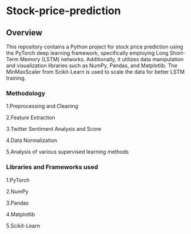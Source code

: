 # Stock-price-prediction

## Overview ##

This repository contains a Python project for stock price prediction using the PyTorch deep learning framework, specifically employing Long Short-Term Memory (LSTM) networks. Additionally, it utilizes data manipulation and visualization libraries such as NumPy, Pandas, and Matplotlib. The MinMaxScaler from Scikit-Learn is used to scale the data for better LSTM training. 

### Methodology 
1.Preprocessing and Cleaning

2.Feature Extraction

3.Twitter Sentiment Analysis and Score

4.Data Normalization

5.Analysis of various supervised learning methods

### Libraries and Frameworks used
1.PyTorch

2.NumPy

3.Pandas

4.Matplotlib

5.Scikit-Learn
